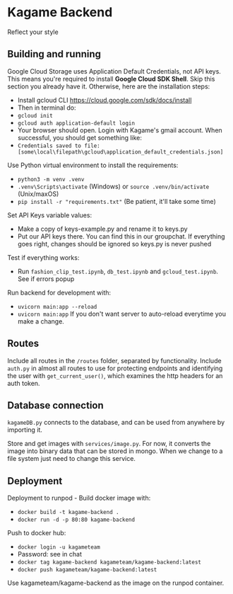 # Kagame Backend
Reflect your style

## Building and running
Google Cloud Storage uses Application Default Credentials, not API keys. This means you're required to install **Google Cloud SDK Shell**. Skip this section you already have it. Otherwise, here are the installation steps:
- Install gcloud CLI https://cloud.google.com/sdk/docs/install
- Then in terminal do:
- `gcloud init`
- `gcloud auth application-default login`
- Your browser should open. Login with Kagame's gmail account. When successful, you should get something like:
- `Credentials saved to file: [some\local\filepath\gcloud\application_default_credentials.json]`

Use Python virtual environment to install the requirements:
- `python3 -m venv .venv`
- `.venv\Scripts\activate` (Windows) or `source .venv/bin/activate` (Unix/maxOS)
- `pip install -r "requirements.txt"` (Be patient, it'll take some time)
  
Set API Keys variable values:
- Make a copy of keys-example.py and rename it to keys.py
- Put our API keys there. You can find this in our groupchat. If everything goes right, changes should be ignored so keys.py is never pushed 

Test if everything works:
- Run `fashion_clip_test.ipynb`, `db_test.ipynb` and `gcloud_test.ipynb`. See if errors popup

Run backend for development with:
- `uvicorn main:app --reload`
- `uvicorn main:app` If you don't want server to auto-reload everytime you make a change.

## Routes
Include all routes in the `/routes` folder, separated by functionality. Include `auth.py` in almost all routes to use for protecting endpoints and identifying the user with `get_current_user()`, which examines the http headers for an auth token.

## Database connection
`kagameDB.py` connects to the database, and can be used from anywhere by importing it.

Store and get images with `services/image.py`. For now, it converts the image into binary data that can be stored in mongo. When we change to a file system just need to change this service.

## Deployment
Deployment to runpod - Build docker image with:
- `docker build -t kagame-backend .`
- `docker run -d -p 80:80 kagame-backend`

Push to docker hub:
- `docker login -u kagameteam`
- Password: see in chat
- `docker tag kagame-backend kagameteam/kagame-backend:latest`
- `docker push kagameteam/kagame-backend:latest`

Use kagameteam/kagame-backend as the image on the runpod container.